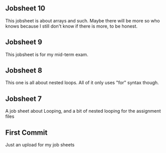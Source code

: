 Jobsheet 10
--------------------------------------------------------
This jobsheet is about arrays and such. Maybe there will be more so who knows because I still don't know if there is more, to be honest.

Jobsheet 9
--------------------------------------------------------
This jobsheet is for my mid-term exam.

Jobsheet 8
--------------------------------------------------------
This one is all about nested loops. All of it only uses "for" syntax though.

Jobsheet 7
--------------------------------------------------------
A job sheet about Looping, and a bit of nested looping for the assignment files

First Commit
--------------------------------------------------------
Just an upload for my job sheets 
